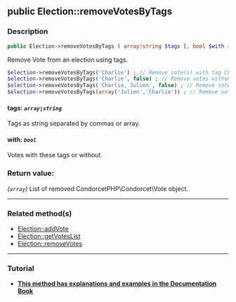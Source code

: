 ## public Election::removeVotesByTags

### Description    

```php
public Election->removeVotesByTags ( array|string $tags [, bool $with = true] ): array
```

Remove Vote from an election using tags.

```php
$election->removeVotesByTags('Charlie') ; // Remove vote(s) with tag Charlie
$election->removeVotesByTags('Charlie', false) ; // Remove votes without tag Charlie
$election->removeVotesByTags('Charlie, Julien', false) ; // Remove votes without tag Charlie AND without tag Julien.
$election->removeVotesByTags(array('Julien','Charlie')) ; // Remove votes with tag Charlie OR with tag Julien.
```
    

#### **tags:** *```array|string```*   
Tags as string separated by commas or array.    


#### **with:** *```bool```*   
Votes with these tags or without.    


### Return value:   

*(```array```)* List of removed CondorcetPHP\Condorcet\Vote object.


---------------------------------------

### Related method(s)      

* [Election::addVote](/Docs/MethodsReferences/Election%20Class/public%20Election--addVote.md)    
* [Election::getVotesList](/Docs/MethodsReferences/Election%20Class/public%20Election--getVotesList.md)    
* [Election::removeVotes](/Docs/MethodsReferences/Election%20Class/public%20Election--removeVotes.md)    

---------------------------------------

### Tutorial

* **[This method has explanations and examples in the Documentation Book](https://www.condorcet.io#/3.AsPhpLibrary/5.Votes/2.VotesTags)**    
